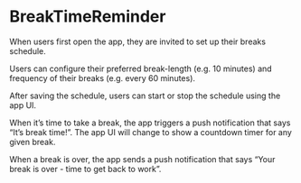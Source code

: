# BreakTimeReminder

When users first open the app, they are invited to set up their breaks schedule. 

Users can configure their preferred break-length (e.g. 10 minutes) and frequency of their breaks (e.g. every 60 minutes).

After saving the schedule, users can start or stop the schedule using the app UI.

When it’s time to take a break, the app triggers a push notification that says “It’s break time!”. The app UI will change to show a countdown timer for any given break.

When a break is over, the app sends a push notification that says “Your break is over - time to get back to work”.
